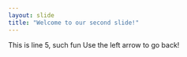 ```yaml
---
layout: slide
title: "Welcome to our second slide!"
---
```

This is line 5, such fun
Use the left arrow to go back!
